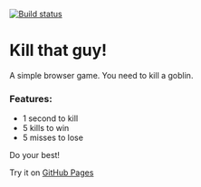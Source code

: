[![Build status](https://ci.appveyor.com/api/projects/status/jy9untprh2mp75h3?svg=true)](https://ci.appveyor.com/project/solarlime/ahj-homework-3-1)

# Kill that guy!

A simple browser game. You need to kill a goblin.

### Features:
- 1 second to kill
- 5 kills to win
- 5 misses to lose

Do your best!

Try it on [GitHub Pages](https://solarlime.github.io/ahj-homework-3.1/)
